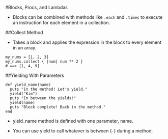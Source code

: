 #Blocks, Procs, and Lambdas

- Blocks can be combined with methods like ```.each``` and ```.times``` to execute an instruction for each element in a collection.

##Collect Method

- Takes a block and applies the expression in the block to every element in an array.

```
my_nums = [1, 2, 3]
my_nums.collect { |num| num ** 2 }
# ==> [1, 4, 9]
```
##Yielding With Parameters

```
def yield_name(name)
  puts "In the method! Let's yield."
  yield("Kim")
  puts "In between the yields!"
  yield(name)
  puts "Block complete! Back in the method."
end
```

- yield_name method is defined with one parameter, name.

- You can use yield to call whatever is between {-} during a method.
